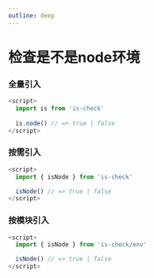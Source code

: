 ```yaml
---
outline: deep
---
```


# 检查是不是node环境

### 全量引入
```javascript
<script>
  import is from 'is-check'
  
  is.node() // => true | false
</script>
````
### 按需引入
```javascript
<script>
  import { isNode } from 'is-check'

  isNode() // => true | false
</script>
````
### 按模块引入
```javascript
<script>
  import { isNode } from 'is-check/env'

  isNode() // => true | false
</script>
````
